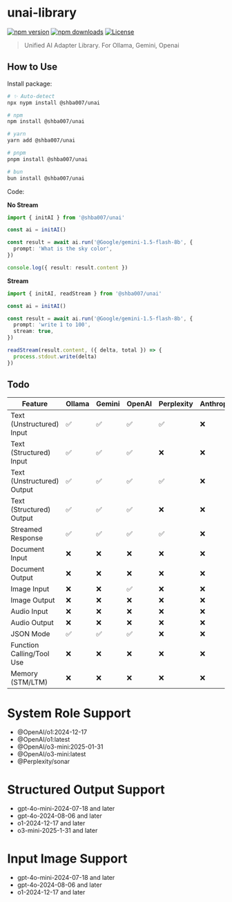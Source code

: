 # unai-library

<!-- automd:badges color=blue -->

[![npm version](https://img.shields.io/npm/v/@shba007/unai?color=blue)](https://npmjs.com/package/@shba007/unai)
[![npm downloads](https://img.shields.io/npm/dm/@shba007/unai?color=blue)](https://npmjs.com/package/@shba007/unai)
[![License](https://img.shields.io/npm/l/@shba007/unai?color=blue)](https://github.com/shba007/unai?tab=MIT-1-ov-file)

<!-- /automd -->

> Unified AI Adapter Library. For Ollama, Gemini, Openai

## How to Use

Install package:

<!-- automd:pm-install -->

```sh
# ✨ Auto-detect
npx nypm install @shba007/unai

# npm
npm install @shba007/unai

# yarn
yarn add @shba007/unai

# pnpm
pnpm install @shba007/unai

# bun
bun install @shba007/unai
```

<!-- /automd -->

Code:

<!-- automd:jsimport cjs cdn name="pkg" -->

**No Stream**

```ts
import { initAI } from '@shba007/unai'

const ai = initAI()

const result = await ai.run('@Google/gemini-1.5-flash-8b', {
  prompt: 'What is the sky color',
})

console.log({ result: result.content })
```

**Stream**

```ts
import { initAI, readStream } from '@shba007/unai'

const ai = initAI()

const result = await ai.run('@Google/gemini-1.5-flash-8b', {
  prompt: 'write 1 to 100',
  stream: true,
})

readStream(result.content, ({ delta, total }) => {
  process.stdout.write(delta)
})
```

## Todo

| **Feature**                | **Ollama** | **Gemini** | **OpenAI** | **Perplexity** | **Anthropic** | **Grok** |
| -------------------------- | ---------- | ---------- | ---------- | -------------- | ------------- | -------- |
| Text (Unstructured) Input  | ✅         | ✅         | ✅         | ✅             | ❌            | ✅       |
| Text (Structured) Input    | ✅         | ✅         | ✅         | ❌             | ❌            | ❌       |
| Text (Unstructured) Output | ✅         | ✅         | ✅         | ✅             | ❌            | ✅       |
| Text (Structured) Output   | ✅         | ✅         | ✅         | ❌             | ❌            | ❌       |
| Streamed Response          | ✅         | ✅         | ✅         | ✅             | ❌            | ✅       |
| Document Input             | ❌         | ❌         | ❌         | ❌             | ❌            | ❌       |
| Document Output            | ❌         | ❌         | ❌         | ❌             | ❌            | ❌       |
| Image Input                | ❌         | ❌         | ✅         | ❌             | ❌            | ❌       |
| Image Output               | ❌         | ❌         | ❌         | ❌             | ❌            | ❌       |
| Audio Input                | ❌         | ❌         | ❌         | ❌             | ❌            | ❌       |
| Audio Output               | ❌         | ❌         | ❌         | ❌             | ❌            | ❌       |
| JSON Mode                  | ✅         | ✅         | ✅         | ❌             | ❌            | ❌       |
| Function Calling/Tool Use  | ❌         | ❌         | ❌         | ❌             | ❌            | ❌       |
| Memory (STM/LTM)           | ❌         | ❌         | ❌         | ❌             | ❌            | ❌       |

# System Role Support

<!-- - @OpenAI/o1-mini:2024-09-12
- @OpenAI/o1-mini:latest
- @OpenAI/o1-preview:2024-09-12
- @OpenAI/o1-preview:latest -->

- @OpenAI/o1:2024-12-17
- @OpenAI/o1:latest
- @OpenAI/o3-mini:2025-01-31
- @OpenAI/o3-mini:latest
- @Perplexity/sonar

# Structured Output Support

- gpt-4o-mini-2024-07-18 and later
- gpt-4o-2024-08-06 and later
- o1-2024-12-17 and later
- o3-mini-2025-1-31 and later

# Input Image Support

- gpt-4o-mini-2024-07-18 and later
- gpt-4o-2024-08-06 and later
- o1-2024-12-17 and later
